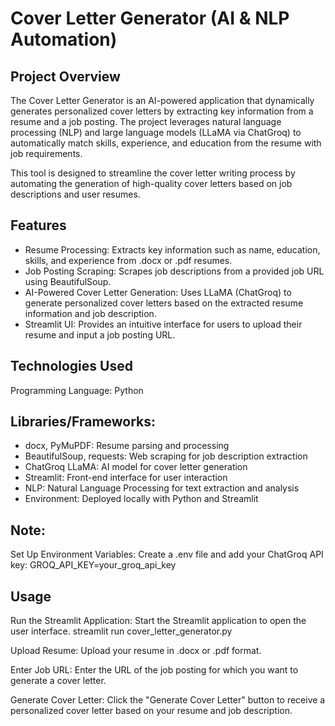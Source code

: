 # Cover Letter Generator (AI & NLP Automation)
## Project Overview
The Cover Letter Generator is an AI-powered application that dynamically generates personalized cover letters by extracting key information from a resume and a job posting. The project leverages natural language processing (NLP) and large language models (LLaMA via ChatGroq) to automatically match skills, experience, and education from the resume with job requirements.

This tool is designed to streamline the cover letter writing process by automating the generation of high-quality cover letters based on job descriptions and user resumes.

## Features
  - Resume Processing: Extracts key information such as name, education, skills, and experience from .docx or .pdf resumes.
  - Job Posting Scraping: Scrapes job descriptions from a provided job URL using BeautifulSoup.
  - AI-Powered Cover Letter Generation: Uses LLaMA (ChatGroq) to generate personalized cover letters based on the extracted resume information and job description.
  - Streamlit UI: Provides an intuitive interface for users to upload their resume and input a job posting URL.

## Technologies Used
  Programming Language: Python
  
## Libraries/Frameworks: 
  - docx, PyMuPDF: Resume parsing and processing
  - BeautifulSoup, requests: Web scraping for job description extraction
  - ChatGroq LLaMA: AI model for cover letter generation
  - Streamlit: Front-end interface for user interaction
  - NLP: Natural Language Processing for text extraction and analysis
  - Environment: Deployed locally with Python and Streamlit

## Note:
Set Up Environment Variables: Create a .env file and add your ChatGroq API key:
GROQ_API_KEY=your_groq_api_key


## Usage
  Run the Streamlit Application: Start the Streamlit application to open the user interface.
  streamlit run cover_letter_generator.py
  
  Upload Resume:
  Upload your resume in .docx or .pdf format.
  
  Enter Job URL:
  Enter the URL of the job posting for which you want to generate a cover letter.
  
  Generate Cover Letter:
  Click the "Generate Cover Letter" button to receive a personalized cover letter based on your resume and job description.
